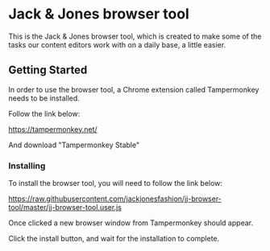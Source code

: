 # Jack & Jones browser tool

This is the Jack & Jones browser tool, which is created to make some of the tasks our content editors work with on a daily base, a little easier.
## Getting Started

In order to use the browser tool, a Chrome extension called Tampermonkey needs to be installed.

Follow the link below:

https://tampermonkey.net/

And download "Tampermonkey Stable"

### Installing

To install the browser tool, you will need to follow the link below:

https://raw.githubusercontent.com/jackjonesfashion/jj-browser-tool/master/jj-browser-tool.user.js

Once clicked a new browser window from Tampermonkey should appear.

Click the install button, and wait for the installation to complete.
